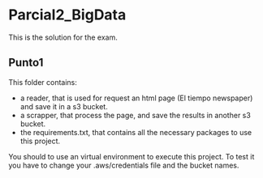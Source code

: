 # Parcial2_BigData
This is the solution for the exam.

## Punto1

This folder contains:
* a reader, that is used for request an html page (El tiempo newspaper) and save it in a s3 bucket.
* a scrapper, that process the page, and save the results in another s3 bucket.
* the requirements.txt, that contains all the necessary packages to use this project. 


You should to use an virtual environment to execute this project. To test it you have to change your .aws/credentials file and the bucket names. 
